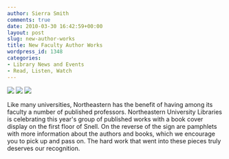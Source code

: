 ```yaml
---
author: Sierra Smith
comments: true
date: 2010-03-30 16:42:59+00:00
layout: post
slug: new-author-works
title: New Faculty Author Works
wordpress_id: 1348
categories:
- Library News and Events
- Read, Listen, Watch
---
```


[![](http://www.lib.neu.edu/snippets/wp-content/uploads/2010/03/DSC048801-200x300.jpg)](http://www.lib.neu.edu/snippets/wp-content/uploads/2010/03/DSC048801.jpg) [![](http://www.lib.neu.edu/snippets/wp-content/uploads/2010/03/DSC04882-200x300.jpg)](http://www.lib.neu.edu/snippets/wp-content/uploads/2010/03/DSC04882.jpg) [![](http://www.lib.neu.edu/snippets/wp-content/uploads/2010/03/DSC04873-221x300.jpg)](http://www.lib.neu.edu/snippets/wp-content/uploads/2010/03/DSC04873.jpg)

Like many universities, Northeastern has the benefit of having among its faculty a number of published professors. Northeastern University Libraries is celebrating this year's group of published works with a book cover display on the first floor of Snell. On the reverse of the sign are pamphlets with more information about the authors and books, which we encourage you to pick up and pass on. The hard work that went into these pieces truly deserves our recognition.
